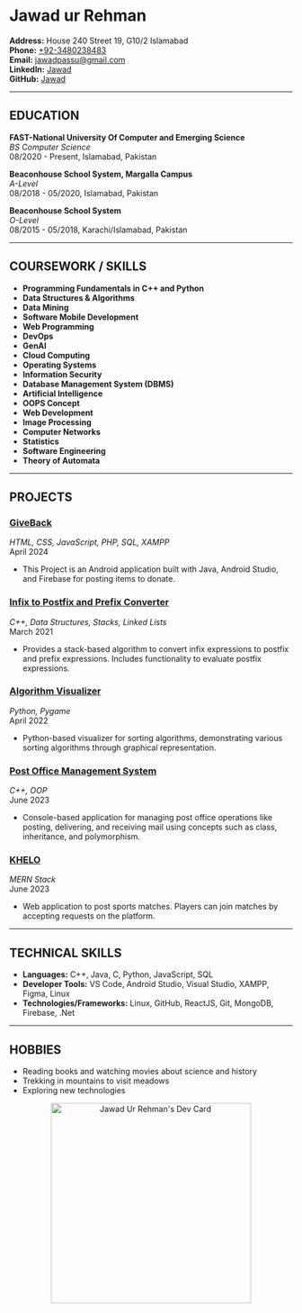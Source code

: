 # Jawad ur Rehman

**Address:** House 240 Street 19, G10/2 Islamabad  
**Phone:** [+92-3480238483](tel:+92-3480238483)  
**Email:** [jawadpassu@gmail.com](mailto:jawadpassu@gmail.com)  
**LinkedIn:** [Jawad](https://www.linkedin.com/in/jawad-ur-rahman-129849111/)  
**GitHub:** [Jawad](https://github.com/jawad633)

---

## EDUCATION

**FAST-National University Of Computer and Emerging Science**  
_BS Computer Science_  
08/2020 - Present, Islamabad, Pakistan

**Beaconhouse School System, Margalla Campus**  
_A-Level_  
08/2018 - 05/2020, Islamabad, Pakistan

**Beaconhouse School System**  
_O-Level_  
08/2015 - 05/2018, Karachi/Islamabad, Pakistan

---

## COURSEWORK / SKILLS

- **Programming Fundamentals in C++ and Python**
- **Data Structures & Algorithms**
- **Data Mining**
- **Software Mobile Development**
- **Web Programming**
- **DevOps**
- **GenAI**
- **Cloud Computing**
- **Operating Systems**
- **Information Security**
- **Database Management System (DBMS)**
- **Artificial Intelligence**
- **OOPS Concept**
- **Web Development**
- **Image Processing**
- **Computer Networks**
- **Statistics**
- **Software Engineering**
- **Theory of Automata**

---

## PROJECTS

### [GiveBack](https://github.com/Ctoic/Hostel-management-System-Project.git)  
_HTML, CSS, JavaScript, PHP, SQL, XAMPP_  
April 2024  
- This Project is an Android application built with Java, Android Studio, and Firebase for posting items to donate.

### [Infix to Postfix and Prefix Converter](https://github.com/Ctoic/Infix-Postfix-Prefix-Converter.git)  
_C++, Data Structures, Stacks, Linked Lists_  
March 2021  
- Provides a stack-based algorithm to convert infix expressions to postfix and prefix expressions. Includes functionality to evaluate postfix expressions.

### [Algorithm Visualizer](https://github.com/Ctoic/Algorithm-Visualizer-Using-pygame)  
_Python, Pygame_  
April 2022  
- Python-based visualizer for sorting algorithms, demonstrating various sorting algorithms through graphical representation.

### [Post Office Management System](https://github.com/Ctoic/Task-Manager.git)  
_C++, OOP_  
June 2023  
- Console-based application for managing post office operations like posting, delivering, and receiving mail using concepts such as class, inheritance, and polymorphism.

### [KHELO](https://github.com/Ctoic/Lisbook)  
_MERN Stack_  
June 2023  
- Web application to post sports matches. Players can join matches by accepting requests on the platform.

---

## TECHNICAL SKILLS

- **Languages:** C++, Java, C, Python, JavaScript, SQL  
- **Developer Tools:** VS Code, Android Studio, Visual Studio, XAMPP, Figma, Linux  
- **Technologies/Frameworks:** Linux, GitHub, ReactJS, Git, MongoDB, Firebase, .Net  

---

## HOBBIES

- Reading books and watching movies about science and history  
- Trekking in mountains to visit meadows  
- Exploring new technologies







<div align="center">

<a href="https://app.daily.dev/jawadurrehman21"><img src="https://api.daily.dev/devcards/v2/30parYBgxcpCkwj0y4pYc.png?type=default&r=z0z" width="356" alt="Jawad Ur Rehman's Dev Card"/></a>
</div>



